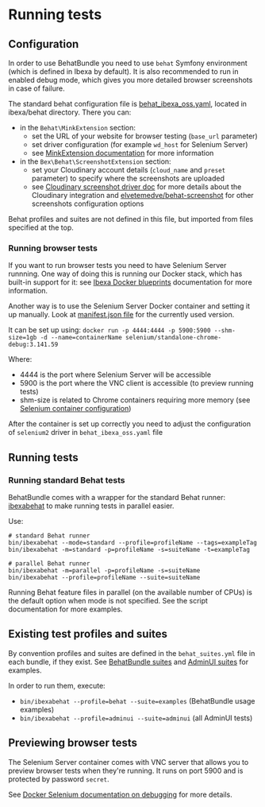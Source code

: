 # Running tests

## Configuration

In order to use BehatBundle you need to use `behat` Symfony environment (which is defined in Ibexa by default). It is also recommended to run in enabled debug mode, which gives you more detailed browser screenshots in case of failure.

The standard behat configuration file is [behat_ibexa_oss.yaml](https://github.com/ibexa/behat/blob/4.6/behat_ibexa_oss.yaml), located in ibexa/behat directory. There you can:
- in the `Behat\MinkExtension` section:
  - set the URL of your website for browser testing (`base_url` parameter)
  - set driver configuration (for example `wd_host` for Selenium Server)
  - see [MinkExtension documentation](https://github.com/Behat/MinkExtension/blob/master/doc/index.rst) for more information
- in the `Bex\Behat\ScreenshotExtension` section:
  - set your Cloudinary account details (`cloud_name` and `preset` parameter) to specify where the screenshots are uploaded
  - see [Cloudinary screenshot driver doc](https://github.com/ezsystems/behat-screenshot-image-driver-cloudinary/blob/master/README.md) for more details about the Cloudinary integration and [elvetemedve/behat-screenshot](https://github.com/elvetemedve/behat-screenshot) for other screenshots configuration options 

Behat profiles and suites are not defined in this file, but imported from files specified at the top.

### Running browser tests

If you want to run browser tests you need to have Selenium Server runnning. One way of doing this is running our Docker stack, which has built-in support for it: see [Ibexa Docker blueprints](https://github.com/ibexa/docker/blob/4.6/README.md#behat-and-selenium-use) documentation for more information.

Another way is to use the Selenium Server Docker container and setting it up manually. Look at [manifest.json file](https://github.com/ibexa/recipes-dev/blob/master/ibexa/docker/4.6/manifest.json#L23) for the currently used version.

It can be set up using:
`docker run -p 4444:4444 -p 5900:5900 --shm-size=1gb -d --name=containerName selenium/standalone-chrome-debug:3.141.59`

Where: 
- 4444 is the port where Selenium Server will be accessible 
- 5900 is the port where the VNC client is accessible (to preview running tests) 
- shm-size is related to Chrome containers requiring more memory (see [Selenium container configuration](https://github.com/ibexa/docker/blob/4.6/docker/selenium.yml#L19))

After the container is set up correctly you need to adjust the configuration of `selenium2` driver in `behat_ibexa_oss.yaml` file

## Running tests

### Running standard Behat tests

BehatBundle comes with a wrapper for the standard Behat runner: [ibexabehat](https://github.com/ibexa/behat/blob/4.6/bin/ibexabehat) to make running tests in parallel easier.

Use:
```
# standard Behat runner
bin/ibexabehat --mode=standard --profile=profileName --tags=exampleTag
bin/ibexabehat -m=standard -p=profileName -s=suiteName -t=exampleTag
```
```
# parallel Behat runner
bin/ibexabehat -m=parallel -p=profileName -s=suiteName
bin/ibexabehat --profile=profileName --suite=suiteName
```

Running Behat feature files in parallel (on the available number of CPUs) is the default option when mode is not specified. See the script documentation for more examples.

## Existing test profiles and suites

By convention profiles and suites are defined in the `behat_suites.yml` file in each bundle, if they exist. See [BehatBundle suites](../behat_suites.yml) and [AdminUI suites](https://github.com/ibexa/admin-ui/blob/4.6/behat_suites.yml) for examples.

In order to run them, execute:
- `bin/ibexabehat --profile=behat --suite=examples` (BehatBundle usage examples)
- `bin/ibexabehat --profile=adminui --suite=adminui` (all AdminUI tests)

## Previewing browser tests

The Selenium Server container comes with VNC server that allows you to preview browser tests when they're running. It runs on port 5900 and is protected by password `secret`. 

See [Docker Selenium documentation on debugging](https://github.com/SeleniumHQ/docker-selenium#debugging) for more details.

